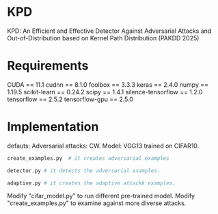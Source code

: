 # KPD
KPD: An Efficient and Effective Detector Against Adversarial Attacks and Out-of-Distribution based on Kernel Path Distribution (PAKDD 2025)

# Requirements
CUDA == 11.1
cudnn == 8.1.0
foolbox == 3.3.3
keras == 2.4.0
numpy == 1.19.5
scikit-learn == 0.24.2
scipy == 1.4.1
silence-tensorflow == 1.2.0
tensorflow == 2.5.2
tensorflow-gpu == 2.5.0


# Implementation
defauts:
Adversarial attacks: CW. 
Model: VGG13 trained on CIFAR10.
```sh
create_examples.py  # it creates adversarial examples
```

```sh
detector.py # it detects the adversarial examples.
```

```sh
adaptive.py # it creates the adaptive attackk examples.
```

Modify "cifar_model.py" to run different pre-trained model.
Modify "create_examples.py" to examine against more diverse attacks.



